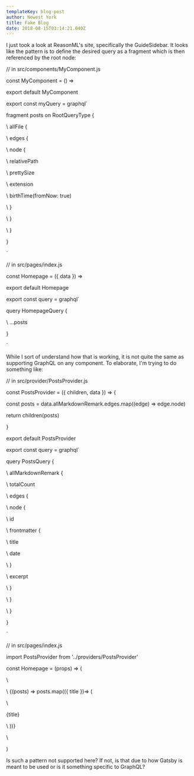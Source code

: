 ```yaml
---
templateKey: blog-post
author: Newest York
title: Fake Blog
date: 2018-08-15T03:14:21.040Z
---
```

I just took a look at ReasonML's site, specifically the GuideSidebar. It looks like the pattern is to define the desired query as a fragment which is then referenced by the root node:



// in src/components/MyComponent.js

const MyComponent = () => <div/>



export default MyComponent



export const myQuery = graphql`

  fragment posts on RootQueryType {

\    allFile {

\    edges {

\    node {

\    relativePath

\    prettySize

\    extension

\    birthTime(fromNow: true)

\    }

\    }

\    }

  }

`



// in src/pages/index.js

const Homepage = ({ data }) => <div/>



export default Homepage



export const query = graphql`

  query HomepageQuery {

\    ...posts

  }

`

While I sort of understand how that is working, it is not quite the same as supporting GraphQL on any component. To elaborate, I'm trying to do something like:



// in src/provider/PostsProvider.js

const PostsProvider = ({ children, data }) => {

  const posts = data.allMarkdownRemark.edges.map((edge) => edge.node)

  return children(posts)

}



export default PostsProvider



export const query = graphql`

  query PostsQuery {

\    allMarkdownRemark {

\    totalCount

\    edges {

\    node {

\    id

\    frontmatter {

\    title

\    date

\    }

\    excerpt

\    }

\    }

\    }

  }

`



// in src/pages/index.js

import PostsProvider from '../providers/PostsProvider'



const Homepage = (props) => (

  <div>

\    <PostsProvider>

\    {(posts) => posts.map(({ title })=> (

\    <div>{title}</div>

\    ))}

\    </PostsProvider>

  </div>

)

Is such a pattern not supported here? If not, is that due to how Gatsby is meant to be used or is it something specific to GraphQL?
